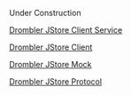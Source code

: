 Under Construction

[Drombler JStore Client Service](../../drombler-jstore-client-service)

[Drombler JStore Client](../../drombler-jstore-client)

[Drombler JStore Mock](../../drombler-jstore-mock)

[Drombler JStore Protocol](../../drombler-jstore-protocol)
